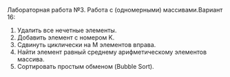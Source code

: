 Лабораторная работа №3. Работа с (одномерными) массивами.Вариант 16:
1) Удалить все нечетные элементы.
2) Добавить элемент с номером K.
3) Сдвинуть циклически на М элементов вправа.
4) Найти элемент равный среднему арифметическому элементов массива.
5) Сортировать простым обменом (Bubble Sort).
